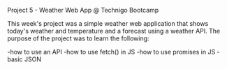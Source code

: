 Project 5 - Weather Web App @ Technigo Bootcamp

This week's project was a simple weather web application that shows today's weather and temperature and a forecast using a weather API. The purpose of the project was to learn the following:

-how to use an API
-how to use fetch() in JS
-how to use promises in JS
-basic JSON
